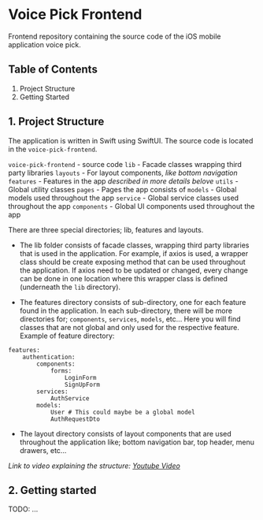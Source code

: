 # Voice Pick Frontend

Frontend repository containing the source code of the iOS mobile application voice pick.

## Table of Contents

1. Project Structure
2. Getting Started

## 1. Project Structure

The application is written in Swift using SwiftUI. The source code is located in the `voice-pick-frontend`.

`voice-pick-frontend` - source code
`lib` - Facade classes wrapping third party libraries
`layouts` - For layout components, _like bottom navigation_
`features` - Features in the app _described in more details belove_
`utils` - Global utility classes
`pages` - Pages the app consists of
`models` - Global models used throughout the app
`service` - Global service classes used throughout the app
`components` - Global UI components used throughout the app

There are three special directories; lib, features and layouts.

- The lib folder consists of facade classes, wrapping third party libraries that is used in the application. For example, if axios is used, a wrapper class should be create exposing method that can be used throughout the application. If axios need to be updated or changed, every change can be done in one location where this wrapper class is defined (underneath the `lib` directory).

- The features directory consists of sub-directory, one for each feature found in the application. In each sub-directory, there will be more directories for; `components`, `services`, `models`, etc... Here you will find classes that are not global and only used for the respective feature. Example of feature directory:

```
features:
    authentication:
        components:
            forms:
                LoginForm
                SignUpForm
        services:
            AuthService
        models:
            User # This could maybe be a global model
            AuthRequestDto
```

- The layout directory consists of layout components that are used throughout the application like; bottom navigation bar, top header, menu drawers, etc...

_Link to video explaining the structure: [Youtube Video](https://www.youtube.com/watch?v=UUga4-z7b6s&t=581s&ab_channel=WebDevSimplified)_

## 2. Getting started

TODO: ...
